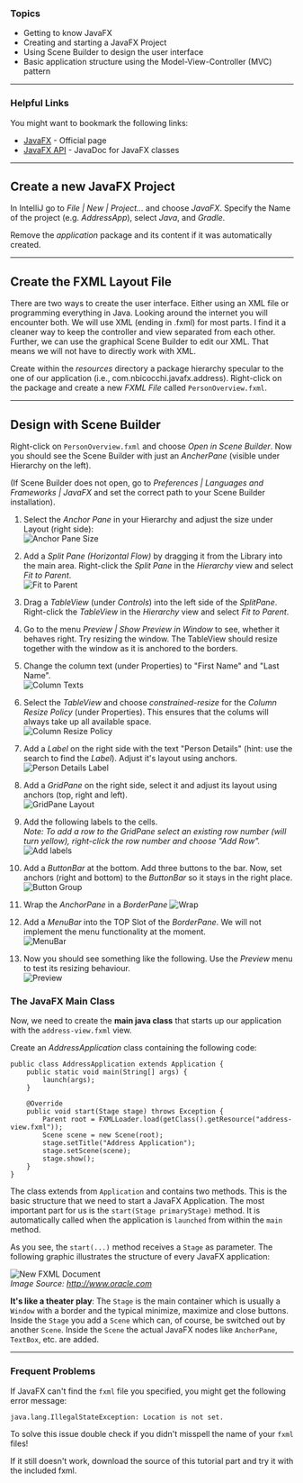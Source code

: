 ### Topics
* Getting to know JavaFX
* Creating and starting a JavaFX Project
* Using Scene Builder to design the user interface
* Basic application structure using the Model-View-Controller (MVC) pattern

*****

### Helpful Links
You might want to bookmark the following links:

* [JavaFX](https://openjfx.io/) - Official page
* [JavaFX API](http://docs.oracle.com/javase/18/javafx/api/) - JavaDoc for JavaFX classes

*****

## Create a new JavaFX Project
In IntelliJ go to *File | New | Project...* and choose *JavaFX*. Specify the Name of the project (e.g. *AddressApp*), select *Java*, and *Gradle*.

Remove the *application* package and its content if it was automatically created.

*****


## Create the FXML Layout File
There are two ways to create the user interface. Either using an XML file or programming everything in Java. Looking around the internet you will encounter both. We will use XML (ending in .fxml) for most parts. I find it a cleaner way to keep the controller and view separated from each other. Further, we can use the graphical Scene Builder to edit our XML. That means we will not have to directly work with XML.

Create within the *resources* directory a package hierarchy specular to the one of our application (i.e., com.nbicocchi.javafx.address). Right-click on the package and create a new *FXML File* called `PersonOverview.fxml`. 

*****

## Design with Scene Builder
Right-click on `PersonOverview.fxml` and choose *Open in Scene Builder*. Now you should see the Scene Builder with just an *AncherPane* (visible under Hierarchy on the left).

(If Scene Builder does not open, go to *Preferences | Languages and Frameworks | JavaFX* and set the correct path to your Scene Builder installation).

1. Select the *Anchor Pane* in your Hierarchy and adjust the size under Layout (right side):   
![Anchor Pane Size](images/javafx/anchor-pane-size.png)

1. Add a *Split Pane (Horizontal Flow)* by dragging it from the Library into the main area. Right-click the *Split Pane* in the *Hierarchy* view and select *Fit to Parent*.   
![Fit to Parent](images/javafx/fit-to-parent.png)

1. Drag a *TableView* (under *Controls*) into the left side of the *SplitPane*. Right-click the *TableView* in the *Hierarchy* view and select *Fit to Parent*.

1. Go to the menu *Preview | Show Preview in Window* to see, whether it behaves right. Try resizing the window. The TableView should resize together with the window as it is anchored to the borders.

1. Change the column text (under Properties) to "First Name" and "Last Name".   
![Column Texts](images/javafx/column-texts.png)

1. Select the *TableView* and choose *constrained-resize* for the *Column Resize Policy* (under Properties). This ensures that the colums will always take up all available space.   
![Column Resize Policy](images/javafx/column-resize-policy.png)

1. Add a *Label* on the right side with the text "Person Details" (hint: use the search to find the *Label*). Adjust it's layout using anchors.   
![Person Details Label](images/javafx/person-details-label.png)

1. Add a *GridPane* on the right side, select it and adjust its layout using anchors (top, right and left).    
![GridPane Layout](images/javafx/grid-pane-layout.png)

1. Add the following labels to the cells.   
*Note: To add a row to the GridPane select an existing row number (will turn yellow), right-click the row number and choose "Add Row".*   
![Add labels](images/javafx/add-labels.png)

1. Add a *ButtonBar* at the bottom. Add three buttons to the bar. Now, set anchors (right and bottom) to the *ButtonBar* so it stays in the right place.   
![Button Group](images/javafx/button-group.png)

1. Wrap the *AnchorPane* in a *BorderPane*
![Wrap](images/javafx/wrap-in-borderpane.png)

1. Add a *MenuBar* into the TOP Slot of the *BorderPane*. We will not implement the menu functionality at the moment.   
    ![MenuBar](images/javafx/menu-bar.png)

1. Now you should see something like the following. Use the *Preview* menu to test its resizing behaviour.   
![Preview](images/javafx/scene-builder-preview.png)


### The JavaFX Main Class
Now, we need to create the **main java class** that starts up our application with the `address-view.fxml` view.

Create an *AddressApplication* class containing the following code:

```
public class AddressApplication extends Application {
    public static void main(String[] args) {
        launch(args);
    }

    @Override
    public void start(Stage stage) throws Exception {
        Parent root = FXMLLoader.load(getClass().getResource("address-view.fxml"));
        Scene scene = new Scene(root);
        stage.setTitle("Address Application");
        stage.setScene(scene);
        stage.show();
    }
}

```

The class extends from `Application` and contains two methods. This is the basic structure that we need to start a JavaFX Application. The most important part for us is the `start(Stage primaryStage)` method. It is automatically called when the application is `launched` from within the `main` method.

As you see, the `start(...)` method receives a `Stage` as parameter. The following graphic illustrates the structure of every JavaFX application:

![New FXML Document](images/javafx/javafx-hierarchy.png)   
*Image Source: http://www.oracle.com*

**It's like a theater play**: The `Stage` is the main container which is usually a `Window` with a border and the typical minimize, maximize and close buttons. Inside the `Stage` you add a `Scene` which can, of course, be switched out by another `Scene`. Inside the `Scene` the actual JavaFX nodes like `AnchorPane`, `TextBox`, etc. are added.

*****

### Frequent Problems
If JavaFX can't find the `fxml` file you specified, you might get the following error message: 

`java.lang.IllegalStateException: Location is not set.`

To solve this issue double check if you didn't misspell the name of your `fxml` files!


If it still doesn't work, download the source of this tutorial part and try it with the included fxml.

